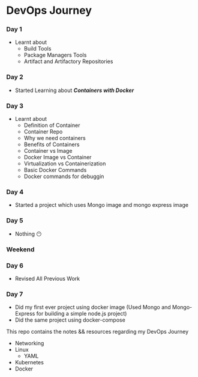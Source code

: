 # DevOps Journey

### Day 1
 - Learnt about
      - Build Tools
      - Package Managers Tools
      - Artifact and Artifactory Repositories
      

### Day 2
- Started Learning about ***Containers with Docker***


### Day 3
- Learnt about
  - Definition of Container
  - Container Repo
  - Why we need containers
  - Benefits of Containers
  - Container vs Image
  - Docker Image vs Container
  - Virtualization vs Containerization
  - Basic Docker Commands
  - Docker commands for debuggin


### Day 4
- Started a project which uses Mongo image and mongo express image 


### Day 5
- Nothing 😶

### Weekend

### Day 6
- Revised All Previous Work

### Day 7
- Did my first ever project using docker image (Used Mongo and Mongo-Express for building a simple node.js project)
- Did the same project using docker-compose


This repo contains the notes && resources regarding my DevOps Journey

- Networking
- Linux
  - YAML
- Kubernetes
- Docker
